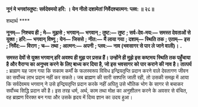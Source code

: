 **नूनं मे भगवांस्तुष्ट: सर्वदेवमयो हरि: ।** **येन नीतो दशामेतां निर्वेदश्चात्मन: प्लव: ॥ २८॥** 

शब्दार्थ **** 

**नूनम्—** **निश्चय ही** **; मे—** **मुझसे** **; भगवान्—** **भगवान्** **; तुष्ट:—** **तुष्ट** **; सर्व-देव-मय:—** **समस्त देवताओं से युक्त** **; हरि:—** **भगवान्** **विष्णु** **; येन—** **जिससे** **; नीत:—** **मैं लाया गया** **; दशाम्—** **स्थिति तक** **; एताम्—** **इस** **; निर्वेद:—** **विराग** **; च—** **तथा** **; आत्मन:—** **अपनी** **; प्लव:—** **नाव (भवसागर से पार ले जाने वाली)।** **.** 

**समस्त देवों से युक्त भगवान् हरि अवश्य ही मुझ पर प्रसन्न हैं। उन्होंने ही मुझे इस कष्टमय** **स्थिति तक पहुँचाया है और वैराग्य का अनुभव करने के लिए बाध्य कर दिया है, जो इस** **भवसागर को पार कराने की नाव है।** **तात्पर्य :** ब्राह्मण यह जान गया कि सकाम कर्मों के फलस्वरूप विविध इन्द्रियतृप्ति प्रदान करने वाले देवतागण जीवन का सर्वोच्च लाभ प्रदान नहीं कर सकते। जब ब्राह्मण की सारी सश्पत्ति जाती रही, तो उसकी समझ में आया कि सर्वदेवमय भगवान् ने उसे इन्द्रियतृप्ति प्रदान करके नहीं अपितु उसे भौतिक भोग के सागर से बचाकर सर्वोच्च सिद्धि प्रदान की है। इस तरह धर्म, अर्थ, काम तथा मोक्ष का अनुशीलन करने के अवसर से वंचित, वह ब्राह्मण विरक्त बन गया और उसके हृदय में दिव्य ज्ञान का उदय हुआ।  